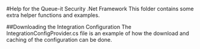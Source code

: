 #Help for the Queue-it Security .Net Framework
This folder contains some extra helper functions and examples.

##Downloading the Integration Configuration
The IntegrationConfigProvider.cs file is an example of how the download and caching of the configuration can be done.
